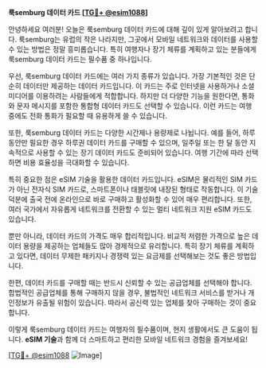 **룩semburg 데이터 카드 [[TG💪+ @esim1088](https://t.me/s/esim1088)]**

안녕하세요 여러분! 오늘은 룩semburg 데이터 카드에 대해 깊이 있게 알아보려고 합니다. 룩semburg는 유럽의 작은 나라지만, 그곳에서 모바일 네트워크와 데이터를 사용할 수 있는 방법은 정말 흥미롭습니다. 특히 여행자나 장기 체류를 계획하고 있는 분들에게 룩semburg 데이터 카드는 필수품 중 하나입니다.

우선, 룩semburg 데이터 카드에는 여러 가지 종류가 있습니다. 가장 기본적인 것은 단순히 데이터만 제공하는 데이터 카드입니다. 이 카드는 주로 인터넷을 사용하거나 소셜 미디어를 이용하려는 사람들에게 적합합니다. 하지만 더 다양한 기능을 원한다면, 통화와 문자 메시지를 포함한 통합형 데이터 카드도 선택할 수 있습니다. 이런 카드는 여행 중에도 전화 통화가 필요할 때 유용하게 쓸 수 있습니다.

또한, 룩semburg 데이터 카드는 다양한 시간제나 용량제로 나뉩니다. 예를 들어, 하루 동안만 필요한 경우 하루권 데이터 카드를 구매할 수 있으며, 일주일 또는 한 달 동안 지속적으로 사용할 수 있는 장기 데이터 카드도 준비되어 있습니다. 여행 기간에 따라 선택하면 비용 효율성을 극대화할 수 있습니다.

특히 중요한 점은 eSIM 기술을 활용한 데이터 카드입니다. eSIM은 물리적인 SIM 카드가 아닌 전자식 SIM 카드로, 스마트폰이나 태블릿에 내장된 형태로 작동합니다. 이 기술 덕분에 출국 전에 온라인으로 바로 구매하고 활성화할 수 있어 매우 편리합니다. 또한, 여러 국가에서 자유롭게 네트워크를 전환할 수 있는 멀티 네트워크 지원 eSIM 카드도 있습니다.

뿐만 아니라, 데이터 카드의 가격도 매우 합리적입니다. 비교적 저렴한 가격으로 높은 데이터 용량을 제공하는 업체들도 많아 경제적으로 유리합니다. 특히 장기 체류를 계획하고 있다면, 데이터 무제한 패키지나 경쟁력 있는 요금제를 선택해보는 것도 좋은 방법입니다.

한편, 데이터 카드를 구매할 때는 반드시 신뢰할 수 있는 공급업체를 선택해야 합니다. 합법적인 공급업체를 통해 구매하지 않을 경우, 불법적인 네트워크 서비스를 받거나 개인정보가 유출될 위험이 있습니다. 따라서 공신력 있는 업체를 찾아 구매하는 것이 중요합니다.

이렇게 룩semburg 데이터 카드는 여행자의 필수품이며, 현지 생활에서도 큰 도움이 됩니다. **eSIM 기술**과 함께 더 스마트하고 편리한 모바일 네트워크 경험을 즐겨보세요!

[[TG💪+ @esim1088](https://t.me/s/esim1088) ![Image](https://i.postimg.cc/Y0z9fWf4/image.png)]